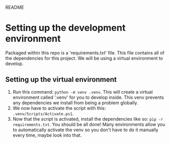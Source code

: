 README
# Setting up the development environment
Packaged within this repo is a 'requirements.txt' file. This file contains all of the dependencies for this project. We will be using a virtual environment to develop.
## Setting up the virtual environment
1. Run this command: `python -m venv .venv`. This will create a virtual environment called '.venv' for you to develop inside. This venv prevents any dependencies we install from being a problem globally.
2. We now have to activate the script with this: `.venv/Scripts/Activate.ps1`.
3. Now that the script is activated, install the dependencies like so: `pip -r requirements.txt`.
You should be all done! 
Many environments allow you to automatically activate the venv so you don't have to do it manually every time, maybe look into that.
